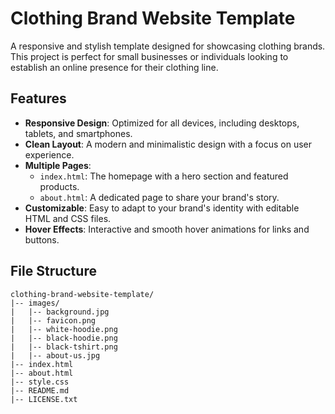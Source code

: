 # Clothing Brand Website Template

A responsive and stylish template designed for showcasing clothing brands. This project is perfect for small businesses or individuals looking to establish an online presence for their clothing line.

## Features

- **Responsive Design**: Optimized for all devices, including desktops, tablets, and smartphones.
- **Clean Layout**: A modern and minimalistic design with a focus on user experience.
- **Multiple Pages**:
  - `index.html`: The homepage with a hero section and featured products.
  - `about.html`: A dedicated page to share your brand's story.
- **Customizable**: Easy to adapt to your brand's identity with editable HTML and CSS files.
- **Hover Effects**: Interactive and smooth hover animations for links and buttons.

## File Structure

```
clothing-brand-website-template/
|-- images/
|   |-- background.jpg
|   |-- favicon.png
|   |-- white-hoodie.png
|   |-- black-hoodie.png
|   |-- black-tshirt.png
|   |-- about-us.jpg
|-- index.html
|-- about.html
|-- style.css
|-- README.md
|-- LICENSE.txt
```

